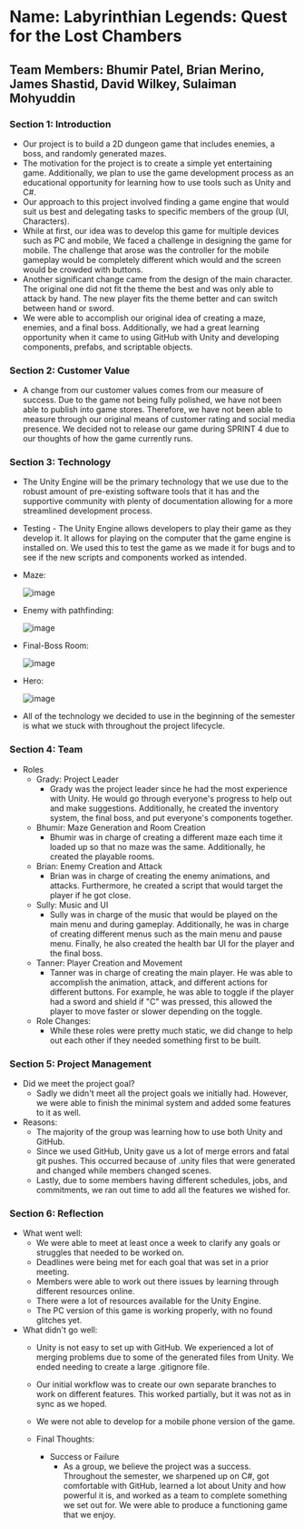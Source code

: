 # Name: Labyrinthian Legends: Quest for the Lost Chambers

## Team Members: Bhumir Patel, Brian Merino, James Shastid, David Wilkey, Sulaiman Mohyuddin

### Section 1: Introduction
* Our project is to build a 2D dungeon game that includes enemies, a boss, and randomly generated mazes.
* The motivation for the project is to create a simple yet entertaining game. Additionally, we plan to use the game development process as an educational opportunity for learning how to use tools such as Unity and C#.
* Our approach to this project involved finding a game engine that would suit us best and delegating tasks to specific members of the group (UI, Characters).
* While at first, our idea was to develop this game for multiple devices such as PC and mobile, We faced a challenge in designing the game for mobile. The challenge that arose was the controller for the mobile gameplay would be completely different which would and the screen would be crowded with buttons.
* Another significant change came from the design of the main character. The original one did not fit the theme the best and was only able to attack by hand. The new player fits the theme better and can switch between hand or sword.
* We were able to accomplish our original idea of creating a maze, enemies, and a final boss. Additionally, we had a great learning opportunity when it came to using GitHub with Unity and developing components, prefabs, and scriptable objects.

### Section 2: Customer Value
* A change from our customer values comes from our measure of success. Due to the game not being fully polished, we have not been able to publish into game stores. Therefore, we have not been able to measure through our original means of customer rating and social media presence. We decided not to release our game during SPRINT 4 due to our thoughts of how the game currently runs.

### Section 3: Technology
* The Unity Engine will be the primary technology that we use due to the robust amount of pre-existing software tools that it has and the supportive community with plenty of documentation allowing for a more streamlined development process.
* Testing - The Unity Engine allows developers to play their game as they develop it. It allows for playing on the computer that the game engine is installed on. We used this to test the game as we made it for bugs and to see if the new scripts and components worked as intended.

* Maze:

    ![image](./pictures/Maze.png)

* Enemy with pathfinding:

    ![image](./pictures/Enemy.png)

* Final-Boss Room:

    ![image](./pictures/Boss.png)

* Hero:

    ![image](./pictures/Hero.png)

* All of the technology we decided to use in the beginning of the semester is what we stuck with throughout the project lifecycle.

### Section 4: Team
* Roles
    * Grady: Project Leader
        * Grady was the project leader since he had the most experience with Unity. He would go through everyone's progress to help out and make suggestions. Additionally, he created the inventory system, the final boss, and put everyone's components together.
    * Bhumir: Maze Generation and Room Creation
        * Bhumir was in charge of creating a different maze each time it loaded up so that no maze was the same. Additionally, he created the playable rooms.
    * Brian: Enemy Creation and Attack
        * Brian was in charge of creating the enemy animations, and attacks. Furthermore, he created a script that would target the player if he got close.
    * Sully: Music and UI
        * Sully was in charge of the music that would be played on the main menu and during gameplay. Additionally, he was in charge of creating different menus such as the main menu and pause menu. Finally, he also created the health bar UI for the player and the final boss.
    * Tanner: Player Creation and Movement
        * Tanner was in charge of creating the main player. He was able to accomplish the animation, attack, and different actions for different buttons. For example, he was able to toggle if the player had a sword and shield if "C" was pressed, this allowed the player to move faster or slower depending on the toggle.
    * Role Changes:
        * While these roles were pretty much static, we did change to help out each other if they needed something first to be built.
     
### Section 5: Project Management
  * Did we meet the project goal?
      * Sadly we didn't meet all the project goals we initially had. However, we were able to finish the minimal system and added some features to it as well.
  * Reasons:
      * The majority of the group was learning how to use both Unity and GitHub.
      * Since we used GitHub, Unity gave us a lot of merge errors and fatal git pushes. This occurred because of .unity files that were generated and changed while members changed scenes.
      * Lastly, due to some members having different schedules, jobs, and commitments, we ran out time to add all the features we wished for.

### Section 6: Reflection
* What went well:
    * We were able to meet at least once a week to clarify any goals or struggles that needed to be worked on.
    * Deadlines were being met for each goal that was set in a prior meeting.
    * Members were able to work out there issues by learning through different resources online.
    * There were a lot of resources available for the Unity Engine.
    * The PC version of this game is working properly, with no found glitches yet.
* What didn't go well:
    * Unity is not easy to set up with GitHub. We experienced a lot of merging problems due to some of the generated files from Unity. We ended needing to create a large .gitignore file.
    * Our initial workflow was to create our own separate branches to work on different features. This worked partially, but it was not as in sync as we hoped.
    * We were not able to develop for a mobile phone version of the game.

  * Final Thoughts:
      * Success or Failure
          * As a group, we believe the project was a success. Throughout the semester, we sharpened up on C#, got comfortable with GitHub, learned a lot about Unity and how powerful it is, and worked as a team to complete something we set out for. We were able to produce a functioning game that we enjoy.
